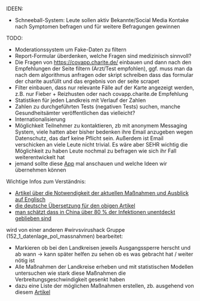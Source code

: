 IDEEN:
- Schneeball-System: Leute sollen aktiv Bekannte/Social Media Kontake nach Symptomen befragen und für weitere Befragungen gewinnen

TODO:
- Moderationssystem um Fake-Daten zu filtern
- Report-Formular überdenken, welche Fragen sind medizinisch sinnvoll?
- Die Fragen von https://covapp.charite.de/ einbauen und dann nach den Empfehlungen der Seite filtern (Arzt/Test empfohlen), 
    ggf. muss man da nach dem algorithmus anfragen oder skript schreiben dass das formular der charite ausfüllt und das ergebnis von der seite scrapet
- Filter einbauen, dass nur relevante Fälle auf der Karte angezeigt werden, z.B. nur Fieber + Reizhusten oder nach covapp.charite.de Empfehlung
- Statistiken für jeden Landkreis mit Verlauf der Zahlen 
- Zahlen zu durchgeführten Tests (negativen Tests) suchen, manche Gesundheitsämter veröffentlichen das vielleicht?
- Internationalisierung
- Möglichkeit Teilnehmer zu kontaktieren, zb mit anonymem Messaging System, viele hatten aber bisher bedenken ihre Email anzugeben wegen Datenschutz, das
    darf keine Pflicht sein. Außerdem ist Email verschicken an viele Leute nicht trivial. Es wäre aber SEHR wichtig die Möglichkeit zu haben Leute nochmal zu befragen wie sich ihr Fall weiterentwickelt hat
- jemand sollte diese [App](https://github.com/COVID-19-electronic-health-system/Corona-tracker) mal anschauen und welche Ideen wir übernehmen können

Wichtige Infos zum Verständnis:
- [Artikel über die Notwendigkeit der aktuellen Maßnahmen und Ausblick auf Englisch](https://medium.com/@tomaspueyo/coronavirus-the-hammer-and-the-dance-be9337092b56)
- [die deutsche Übersetzung für den obigen Artikel](https://medium.com/@christina_mueller1986/abf9015cb2af)
- [man schätzt dass in China über 80 % der Infektionen unentdeckt geblieben sind](https://science.sciencemag.org/content/early/2020/03/13/science.abb3221.full)


wird von einer anderen #wirvsvirushack Gruppe (152_1_datenlage_pol_massnahmen) bearbeitet:
- Markieren ob bei den Landkreisen jeweils Ausgangssperre herscht und ab wann -> kann später helfen zu sehen ob es was gebracht hat / weiter nötig ist
- Alle Maßnahmen der Landkreise erheben und mit statistischen Modellen untersuchen wie stark diese Maßnahmen die Verbreitungsgeschwindigkeit gesenkt haben
- dazu eine Liste der möglichen Maßnahmen erstellen, zb. ausgehend von diesem [Artikel](https://medium.com/@christina_mueller1986/abf9015cb2af)
